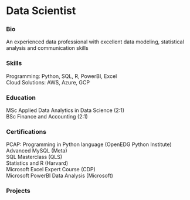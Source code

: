 # Data Scientist

### Bio
An experienced data professional with excellent data modeling, statistical analysis and communication skills

### Skills
Programming: Python, SQL, R, PowerBI, Excel <br>
Cloud Solutions: AWS, Azure, GCP

### Education
MSc Applied Data Analytics in Data Science (2:1) <br>
BSc Finance and Accounting (2:1)

### Certifications
PCAP: Programming in Python language (OpenEDG Python Institute) <br>
Advanced MySQL (Meta) <br>
SQL Masterclass (QLS) <br>
Statistics and R (Harvard) <br>
Microsoft Excel Expert Course (CDP) <br>
Microsoft PowerBI Data Analysis (Microsoft) 

### Projects
